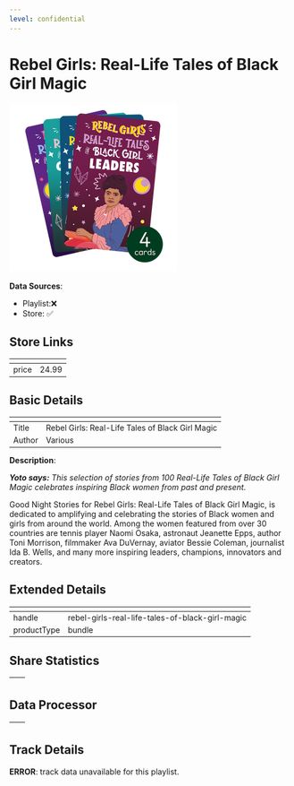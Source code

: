 ```yaml
---
level: confidential
---
```

# Rebel Girls: Real-Life Tales of Black Girl Magic

![card_[4DVos].png](../../img/cards/card_[4DVos].png)

**Data Sources**: 

- Playlist:❌
- Store: ✅


## Store Links

| <!-- --> | <!-- --> |
| - | - |
| price | 24.99 |


## Basic Details

| <!-- --> | <!-- --> |
| - | - |
| Title | Rebel Girls: Real-Life Tales of Black Girl Magic |
| Author | Various |

**Description**:

_**Yoto says:** This selection of stories from 100 Real-Life Tales of Black Girl Magic celebrates inspiring Black women from past and present._

Good Night Stories for Rebel Girls: Real-Life Tales of Black Girl Magic, is dedicated to amplifying and celebrating the stories of Black women and girls from around the world. Among the women featured from over 30 countries are tennis player Naomi Osaka, astronaut Jeanette Epps, author Toni Morrison, filmmaker Ava DuVernay, aviator Bessie Coleman, journalist Ida B. Wells, and many more inspiring leaders, champions, innovators and creators.


## Extended Details

| <!-- --> | <!-- --> |
| - | - |
| handle | rebel-girls-real-life-tales-of-black-girl-magic |
| productType | bundle |


## Share Statistics

| <!-- --> | <!-- --> |
| - | - |


## Data Processor

| <!-- --> | <!-- --> |
| - | - |


## Track Details

**ERROR**: track data unavailable for this playlist.
